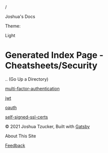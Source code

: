 /

Joshua's Docs

Theme:

Light

Generated Index Page - Cheatsheets/Security
===========================================

.. (Go Up a Directory)

[multi-factor-authentication](/cheatsheets/security/multi-factor-authentication/)

[jwt](/cheatsheets/security/jwt/)

[oauth](/cheatsheets/security/oauth/)

[self-signed-ssl-certs](/cheatsheets/security/self-signed-ssl-certs/)

© 2021 Joshua Tzucker, Built with [Gatsby](https://www.gatsbyjs.org)

<span class="MuiButton-label">About This Site</span>

[Feedback](https://docs.google.com/forms/d/e/1FAIpQLScDGobzD52IsjgXRdxjUU9qu3qvvmRTMfBSzIzNEbC44iVzLw/viewform?usp=pp_url&entry.913929489=)
